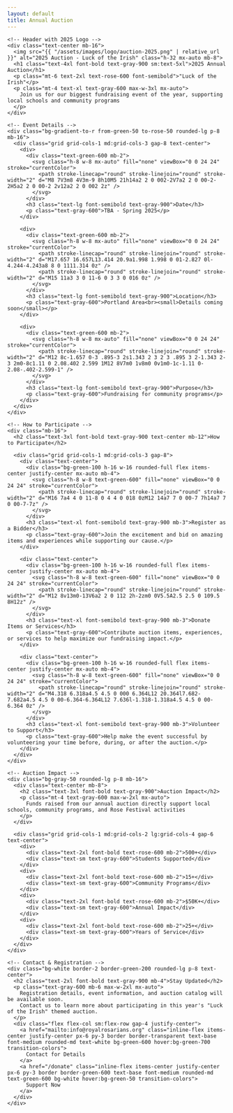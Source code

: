 ```yaml
---
layout: default
title: Annual Auction
---
```


<div class="bg-white py-16">
  <div class="max-w-6xl mx-auto px-4 sm:px-6 lg:px-8">
    
    <!-- Header with 2025 Logo -->
    <div class="text-center mb-16">
      <img src="{{ "/assets/images/logo/auction-2025.png" | relative_url }}" alt="2025 Auction - Luck of the Irish" class="h-32 mx-auto mb-8">
      <h1 class="text-4xl font-bold text-gray-900 sm:text-5xl">2025 Annual Auction</h1>
      <p class="mt-6 text-2xl text-rose-600 font-semibold">"Luck of the Irish"</p>
      <p class="mt-4 text-xl text-gray-600 max-w-3xl mx-auto">
        Join us for our biggest fundraising event of the year, supporting local schools and community programs
      </p>
    </div>

    <!-- Event Details -->
    <div class="bg-gradient-to-r from-green-50 to-rose-50 rounded-lg p-8 mb-16">
      <div class="grid grid-cols-1 md:grid-cols-3 gap-8 text-center">
        <div>
          <div class="text-green-600 mb-2">
            <svg class="h-8 w-8 mx-auto" fill="none" viewBox="0 0 24 24" stroke="currentColor">
              <path stroke-linecap="round" stroke-linejoin="round" stroke-width="2" d="M8 7V3m8 4V3m-9 8h10M5 21h14a2 2 0 002-2V7a2 2 0 00-2-2H5a2 2 0 00-2 2v12a2 2 0 002 2z" />
            </svg>
          </div>
          <h3 class="text-lg font-semibold text-gray-900">Date</h3>
          <p class="text-gray-600">TBA - Spring 2025</p>
        </div>
        
        <div>
          <div class="text-green-600 mb-2">
            <svg class="h-8 w-8 mx-auto" fill="none" viewBox="0 0 24 24" stroke="currentColor">
              <path stroke-linecap="round" stroke-linejoin="round" stroke-width="2" d="M17.657 16.657L13.414 20.9a1.998 1.998 0 01-2.827 0l-4.244-4.243a8 8 0 1111.314 0z" />
              <path stroke-linecap="round" stroke-linejoin="round" stroke-width="2" d="M15 11a3 3 0 11-6 0 3 3 0 016 0z" />
            </svg>
          </div>
          <h3 class="text-lg font-semibold text-gray-900">Location</h3>
          <p class="text-gray-600">Portland Area<br><small>Details coming soon</small></p>
        </div>
        
        <div>
          <div class="text-green-600 mb-2">
            <svg class="h-8 w-8 mx-auto" fill="none" viewBox="0 0 24 24" stroke="currentColor">
              <path stroke-linecap="round" stroke-linejoin="round" stroke-width="2" d="M12 8c-1.657 0-3 .895-3 2s1.343 2 3 2 3 .895 3 2-1.343 2-3 2m0-8c1.11 0 2.08.402 2.599 1M12 8V7m0 1v8m0 0v1m0-1c-1.11 0-2.08-.402-2.599-1" />
            </svg>
          </div>
          <h3 class="text-lg font-semibold text-gray-900">Purpose</h3>
          <p class="text-gray-600">Fundraising for community programs</p>
        </div>
      </div>
    </div>

    <!-- How to Participate -->
    <div class="mb-16">
      <h2 class="text-3xl font-bold text-gray-900 text-center mb-12">How to Participate</h2>
      
      <div class="grid grid-cols-1 md:grid-cols-3 gap-8">
        <div class="text-center">
          <div class="bg-green-100 h-16 w-16 rounded-full flex items-center justify-center mx-auto mb-4">
            <svg class="h-8 w-8 text-green-600" fill="none" viewBox="0 0 24 24" stroke="currentColor">
              <path stroke-linecap="round" stroke-linejoin="round" stroke-width="2" d="M16 7a4 4 0 11-8 0 4 4 0 018 0zM12 14a7 7 0 00-7 7h14a7 7 0 00-7-7z" />
            </svg>
          </div>
          <h3 class="text-xl font-semibold text-gray-900 mb-3">Register as a Bidder</h3>
          <p class="text-gray-600">Join the excitement and bid on amazing items and experiences while supporting our cause.</p>
        </div>
        
        <div class="text-center">
          <div class="bg-green-100 h-16 w-16 rounded-full flex items-center justify-center mx-auto mb-4">
            <svg class="h-8 w-8 text-green-600" fill="none" viewBox="0 0 24 24" stroke="currentColor">
              <path stroke-linecap="round" stroke-linejoin="round" stroke-width="2" d="M12 8v13m0-13V6a2 2 0 112 2h-2zm0 0V5.5A2.5 2.5 0 109.5 8H12z" />
            </svg>
          </div>
          <h3 class="text-xl font-semibold text-gray-900 mb-3">Donate Items or Services</h3>
          <p class="text-gray-600">Contribute auction items, experiences, or services to help maximize our fundraising impact.</p>
        </div>
        
        <div class="text-center">
          <div class="bg-green-100 h-16 w-16 rounded-full flex items-center justify-center mx-auto mb-4">
            <svg class="h-8 w-8 text-green-600" fill="none" viewBox="0 0 24 24" stroke="currentColor">
              <path stroke-linecap="round" stroke-linejoin="round" stroke-width="2" d="M4.318 6.318a4.5 4.5 0 000 6.364L12 20.364l7.682-7.682a4.5 4.5 0 00-6.364-6.364L12 7.636l-1.318-1.318a4.5 4.5 0 00-6.364 0z" />
            </svg>
          </div>
          <h3 class="text-xl font-semibold text-gray-900 mb-3">Volunteer to Support</h3>
          <p class="text-gray-600">Help make the event successful by volunteering your time before, during, or after the auction.</p>
        </div>
      </div>
    </div>

    <!-- Auction Impact -->
    <div class="bg-gray-50 rounded-lg p-8 mb-16">
      <div class="text-center mb-8">
        <h2 class="text-3xl font-bold text-gray-900">Auction Impact</h2>
        <p class="mt-4 text-gray-600 max-w-2xl mx-auto">
          Funds raised from our annual auction directly support local schools, community programs, and Rose Festival activities
        </p>
      </div>
      
      <div class="grid grid-cols-1 md:grid-cols-2 lg:grid-cols-4 gap-6 text-center">
        <div>
          <div class="text-2xl font-bold text-rose-600 mb-2">500+</div>
          <div class="text-sm text-gray-600">Students Supported</div>
        </div>
        <div>
          <div class="text-2xl font-bold text-rose-600 mb-2">15+</div>
          <div class="text-sm text-gray-600">Community Programs</div>
        </div>
        <div>
          <div class="text-2xl font-bold text-rose-600 mb-2">$50K+</div>
          <div class="text-sm text-gray-600">Annual Impact</div>
        </div>
        <div>
          <div class="text-2xl font-bold text-rose-600 mb-2">25+</div>
          <div class="text-sm text-gray-600">Years of Service</div>
        </div>
      </div>
    </div>

    <!-- Contact & Registration -->
    <div class="bg-white border-2 border-green-200 rounded-lg p-8 text-center">
      <h2 class="text-2xl font-bold text-gray-900 mb-4">Stay Updated</h2>
      <p class="text-gray-600 mb-6 max-w-2xl mx-auto">
        Registration details, event information, and auction catalog will be available soon. 
        Contact us to learn more about participating in this year's "Luck of the Irish" themed auction.
      </p>
      <div class="flex flex-col sm:flex-row gap-4 justify-center">
        <a href="mailto:info@royalrosarians.org" class="inline-flex items-center justify-center px-6 py-3 border border-transparent text-base font-medium rounded-md text-white bg-green-600 hover:bg-green-700 transition-colors">
          Contact for Details
        </a>
        <a href="/donate" class="inline-flex items-center justify-center px-6 py-3 border border-green-600 text-base font-medium rounded-md text-green-600 bg-white hover:bg-green-50 transition-colors">
          Support Now
        </a>
      </div>
    </div>
  </div>
</div>